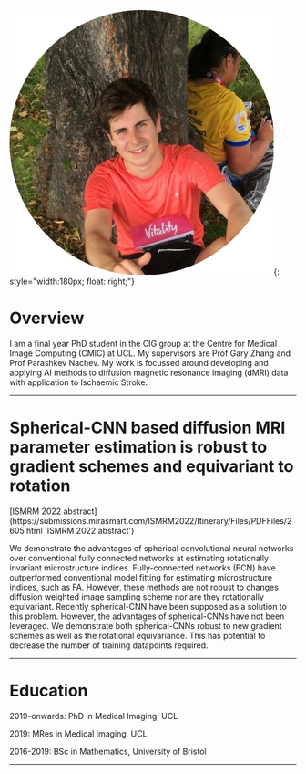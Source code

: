 
![My photo](/Images/CirclePhoto.png){: style="width:180px; float: right;"}

<h1> Overview </h1>
I am a final year PhD student in the CIG group at the Centre for Medical Image Computing (CMIC) at UCL. My supervisors are Prof Gary Zhang and Prof Parashkev Nachev. My work is focussed around developing and applying AI methods to diffusion magnetic resonance imaging (dMRI) data with application to Ischaemic Stroke.  

<hr>
<h1> Spherical-CNN based diffusion MRI parameter estimation is robust to gradient schemes and equivariant to rotation </h1>
[ISMRM 2022 abstract](https://submissions.mirasmart.com/ISMRM2022/Itinerary/Files/PDFFiles/2605.html 'ISMRM 2022 abstract')

We demonstrate the advantages of spherical convolutional neural networks over conventional fully connected networks at estimating rotationally invariant microstructure indices. Fully-connected networks (FCN) have outperformed conventional model fitting for estimating microstructure indices, such as FA. However, these methods are not robust to changes diffusion weighted image sampling scheme nor are they rotationally equivariant. Recently spherical-CNN have been supposed as a solution to this problem. However, the advantages of spherical-CNNs have not been leveraged. We demonstrate both spherical-CNNs robust to new gradient schemes as well as the rotational equivariance. This has potential to decrease the number of training datapoints required.

<hr>

<h1> Education </h1>
2019-onwards: PhD in Medical Imaging, UCL

2019: MRes in Medical Imaging, UCL

2016-2019: BSc in Mathematics, University of Bristol
<hr>
